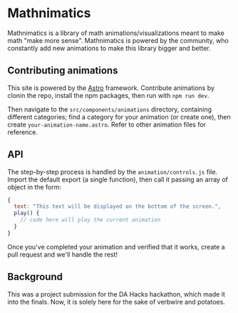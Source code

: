# Mathnimatics
Mathnimatics is a library of math animations/visualizations meant to make math "make more sense". Mathnimatics is powered by the community, who constantly add new animations to make this library bigger and better.

## Contributing animations
This site is powered by the [Astro](https://astro.build) framework. Contribute animations by clonin the repo, install the npm packages, then run with `npm run dev`.

Then navigate to the `src/components/animations` directory, containing different categories; find a category for your animation (or create one), then create `your-animation-name.astro`. Refer to other animation files for reference.

## API
The step-by-step process is handled by the `animation/controls.js` file. Import the default export (a single function), then call it passing an array of object in the form:
```js
{
  text: "This text will be displayed on the bottom of the screen.",
  play() {
    // code here will play the current animation
  }
}
```
Once you've completed your animation and verified that it works, create a pull request and we'll handle the rest!

## Background
This was a project submission for the DA Hacks hackathon, which made it into the finals. Now, it is solely here for the sake of verbwire and potatoes.
